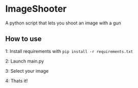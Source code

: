 # ImageShooter
 A python script that lets you shoot an image with a gun

## How to use
1: Install requirements with ```pip install -r requirements.txt```

2: Launch main.py

3: Select your image

4: Thats it!
